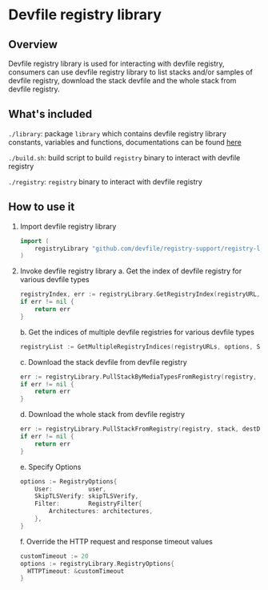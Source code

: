 # Devfile registry library

## Overview
Devfile registry library is used for interacting with devfile registry, consumers can use devfile registry library to list stacks and/or samples of devfile registry, download the stack devfile and the whole stack from devfile registry.

## What's included
`./library`: package `library` which contains devfile registry library constants, variables and functions, documentations can be found [here](https://pkg.go.dev/github.com/devfile/registry-support/registry-library/library)

`./build.sh`: build script to build `registry` binary to interact with devfile registry

`./registry`: `registry` binary to interact with devfile registry

## How to use it
1. Import devfile registry library
   ```go
   import (
       registryLibrary "github.com/devfile/registry-support/registry-library/library"
   )
   ```
2. Invoke devfile registry library
    a. Get the index of devfile registry for various devfile types
    ```go
    registryIndex, err := registryLibrary.GetRegistryIndex(registryURL, options, StackDevfileType)
    if err != nil {
        return err
    }
    ```
    b. Get the indices of multiple devfile registries for various devfile types
    ```go
    registryList := GetMultipleRegistryIndices(registryURLs, options, StackDevfileType)
    ```
    c. Download the stack devfile from devfile registry
    ```go
    err := registryLibrary.PullStackByMediaTypesFromRegistry(registry, stack, registryLibrary.DevfileMediaTypeList, destDir, options)
    if err != nil {
        return err
    }
    ```
    d. Download the whole stack from devfile registry
    ```go
    err := registryLibrary.PullStackFromRegistry(registry, stack, destDir, options)
    if err != nil {
        return err
    }
    ```
    e. Specify Options
    ```go
    options := RegistryOptions{
        User:          user,
        SkipTLSVerify: skipTLSVerify,
        Filter:        RegistryFilter{
            Architectures: architectures,
        },
    }
    ```
    f. Override the HTTP request and response timeout values
    ```go
    customTimeout := 20
    options := registryLibrary.RegistryOptions{
      HTTPTimeout: &customTimeout
    }
    ```
   
